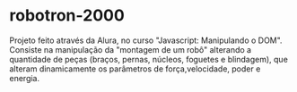 # robotron-2000

Projeto feito através da Alura, no curso "Javascript: Manipulando o DOM".
Consiste na manipulação da "montagem de um robô" alterando a quantidade de peças (braços, pernas, núcleos, foguetes e blindagem), que alteram dinamicamente os parâmetros de força,velocidade, poder e energia.
